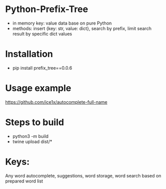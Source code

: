 # Python-Prefix-Tree
- in memory key: value data base on pure Python
- methods: insert {key: str, value: dict}, search by prefix, limit search result by specific dict values

# Installation
- pip install prefix_tree==0.0.6

# Usage example
https://github.com/ice1x/autocomplete-full-name

# Steps to build
- python3 -m build
- twine upload dist/*

# Keys:
Any word autocomplete, suggestions, word storage, word search based on prepared word list
